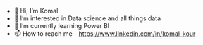 - 👋 Hi, I’m Komal
- 👀 I’m interested in Data science and all things data
- 🌱 I’m currently learning Power BI
- 📫 How to reach me - https://www.linkedin.com/in/komal-kour

<!---
louishenry007/louishenry007 is a ✨ special ✨ repository because its `README.md` (this file) appears on your GitHub profile.
You can click the Preview link to take a look at your changes.
--->
